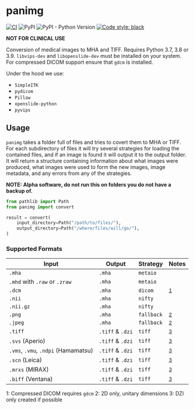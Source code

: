 # panimg

[![CI](https://github.com/DIAGNijmegen/rse-panimg/actions/workflows/ci.yml/badge.svg?branch=main)](https://github.com/DIAGNijmegen/rse-panimg/actions/workflows/ci.yml?query=branch%3Amain)
![PyPI](https://img.shields.io/pypi/v/panimg)
![PyPI - Python Version](https://img.shields.io/pypi/pyversions/panimg)
[![Code style: black](https://img.shields.io/badge/code%20style-black-000000.svg)](https://github.com/psf/black)

**NOT FOR CLINICAL USE**

Conversion of medical images to MHA and TIFF. 
Requires Python 3.7, 3.8 or 3.9.
`libvips-dev` and `libopenslide-dev` must be installed on your system.
For compressed DICOM support ensure that `gdcm` is installed.

Under the hood we use:

* `SimpleITK`
* `pydicom`
* `Pillow`
* `openslide-python`
* `pyvips`

## Usage

`panimg` takes a folder full of files and tries to covert them to MHA or TIFF.
For each subdirectory of files it will try several strategies for loading the contained files, and if an image is found it will output it to the output folder.
It will return a structure containing information about what images were produced, what images were used to form the new images, image metadata, and any errors from any of the strategies.

**NOTE: Alpha software, do not run this on folders you do not have a backup of.**

```python
from pathlib import Path
from panimg import convert

result = convert(
    input_directory=Path("/path/to/files/"),
    output_directory=Path("/where/files/will/go/"),
)
```

### Supported Formats

| Input                               | Output           | Strategy   | Notes                      |
| ----------------------------------- | ---------------- | ---------- | -------------------------- |
| `.mha`                              | `.mha`           | `metaio`   |                            |
| `.mhd` with `.raw` or `.zraw`       | `.mha`           | `metaio`   |                            |
| `.dcm`                              | `.mha`           | `dicom`    | <sup>[1](#footnote1)</sup> |
| `.nii`                              | `.mha`           | `nifty`    |                            |
| `.nii.gz`                           | `.mha`           | `nifty`    |                            |
| `.png`                              | `.mha`           | `fallback` | <sup>[2](#footnote2)</sup> |
| `.jpeg`                             | `.mha`           | `fallback` | <sup>[2](#footnote2)</sup> |
| `.tiff`                             | `.tiff` & `.dzi` | `tiff`     | <sup>[3](#footnote3)</sup> |
| `.svs` (Aperio)                     | `.tiff` & `.dzi` | `tiff`     | <sup>[3](#footnote3)</sup> |
| `.vms`, `.vmu`, `.ndpi` (Hamamatsu) | `.tiff` & `.dzi` | `tiff`     | <sup>[3](#footnote3)</sup> |
| `.scn` (Leica)                      | `.tiff` & `.dzi` | `tiff`     | <sup>[3](#footnote3)</sup> |
| `.mrxs` (MIRAX)                     | `.tiff` & `.dzi` | `tiff`     | <sup>[3](#footnote3)</sup> |
| `.biff` (Ventana)                   | `.tiff` & `.dzi` | `tiff`     | <sup>[3](#footnote3)</sup> |

<a name="footnote1">1</a>: Compressed DICOM requires `gdcm`
<a name="footnote2">2</a>: 2D only, unitary dimensions
<a name="footnote3">3</a>: DZI only created if possible
